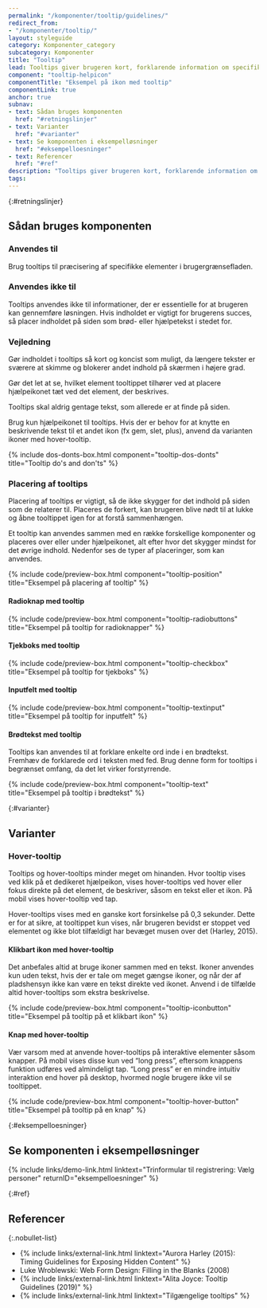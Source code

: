 ```yaml
---
permalink: "/komponenter/tooltip/guidelines/"
redirect_from:
- "/komponenter/tooltip/"
layout: styleguide
category: Komponenter_category
subcategory: Komponenter
title: "Tooltip"
lead: Tooltips giver brugeren kort, forklarende information om specifikke elementer på siden. Tooltip vises ved klik på et hjælpeikon.
component: "tooltip-helpicon"
componentTitle: "Eksempel på ikon med tooltip"
componentLink: true
anchor: true
subnav:
- text: Sådan bruges komponenten
  href: "#retningslinjer"
- text: Varianter
  href: "#varianter"
- text: Se komponenten i eksempelløsninger
  href: "#eksempelloesninger"
- text: Referencer
  href: "#ref"
description: "Tooltips giver brugeren kort, forklarende information om specifikke elementer på siden. Tooltip vises ved klik på et hjælpeikon."
tags: 
---
```


{:#retningslinjer}
## Sådan bruges komponenten

### Anvendes til

Brug tooltips til præcisering af specifikke elementer i brugergrænsefladen. 

### Anvendes ikke til

Tooltips anvendes ikke til informationer, der er essentielle for at brugeren kan gennemføre løsningen. Hvis indholdet er vigtigt for brugerens succes, så placer indholdet på siden som brød- eller hjælpetekst i stedet for.

### Vejledning

Gør indholdet i tooltips så kort og koncist som muligt, da længere tekster er sværere at skimme og blokerer andet indhold på skærmen i højere grad. 

Gør det let at se, hvilket element tooltippet tilhører ved at placere hjælpeikonet tæt ved det element, der beskrives.

Tooltips skal aldrig gentage tekst, som allerede er at finde på siden.

Brug kun hjælpeikonet til tooltips. Hvis der er behov for at knytte en beskrivende tekst til et andet ikon (fx gem, slet, plus), anvend da varianten ikoner med hover-tooltip.

{% include dos-donts-box.html component="tooltip-dos-donts" title="Tooltip do's and don'ts" %}

### Placering af tooltips

Placering af tooltips er vigtigt, så de ikke skygger for det indhold på siden som de relaterer til. Placeres de forkert, kan brugeren blive nødt til at lukke og åbne tooltippet igen for at forstå sammenhængen.

Et tooltip kan anvendes sammen med en række forskellige komponenter og placeres over eller under hjælpeikonet, alt efter hvor det skygger mindst for det øvrige indhold. Nedenfor ses de typer af placeringer, som kan anvendes. 

{% include code/preview-box.html component="tooltip-position" title="Eksempel på placering af tooltip" %}

#### Radioknap med tooltip

{% include code/preview-box.html component="tooltip-radiobuttons" title="Eksempel på tooltip for radioknapper" %}

#### Tjekboks med tooltip

{% include code/preview-box.html component="tooltip-checkbox" title="Eksempel på tooltip for tjekboks" %}

#### Inputfelt med tooltip

{% include code/preview-box.html component="tooltip-textinput" title="Eksempel på tooltip for inputfelt" %}

#### Brødtekst med tooltip

Tooltips kan anvendes til at forklare enkelte ord inde i en brødtekst. Fremhæv de forklarede ord i teksten med fed. Brug denne form for tooltips i begrænset omfang, da det let virker forstyrrende.

{% include code/preview-box.html component="tooltip-text" title="Eksempel på tooltip i brødtekst" %}

{:#varianter}
## Varianter

### Hover-tooltip

Tooltips og hover-tooltips minder meget om hinanden. Hvor tooltip vises ved klik på et dedikeret hjælpeikon, vises hover-tooltips ved hover eller fokus direkte på det element, de beskriver, såsom en tekst eller et ikon. På mobil vises hover-tooltip ved tap. 

Hover-tooltips vises med en ganske kort forsinkelse på 0,3 sekunder. Dette er for at sikre, at tooltippet kun vises, når brugeren bevidst er stoppet ved elementet og ikke blot tilfældigt har bevæget musen over det (Harley, 2015).

#### Klikbart ikon med hover-tooltip

Det anbefales altid at bruge ikoner sammen med en tekst. Ikoner anvendes kun uden tekst, hvis der er tale om meget gængse ikoner, og når der af pladshensyn ikke kan være en tekst direkte ved ikonet. Anvend i de tilfælde altid hover-tooltips som ekstra beskrivelse.

{% include code/preview-box.html component="tooltip-iconbutton" title="Eksempel på tooltip på et klikbart ikon" %}

#### Knap med hover-tooltip

Vær varsom med at anvende hover-tooltips på interaktive elementer såsom knapper. På mobil vises disse kun ved “long press”, eftersom knappens funktion udføres ved almindeligt tap. “Long press” er en mindre intuitiv interaktion end hover på desktop, hvormed nogle brugere ikke vil se tooltippet.

{% include code/preview-box.html component="tooltip-hover-button" title="Eksempel på tooltip på en knap" %}

{:#eksempelloesninger}
## Se komponenten i eksempelløsninger

{% include links/demo-link.html linktext="Trinformular til registrering: Vælg personer" returnID="eksempelloesninger" %}

{:#ref}
## Referencer

{:.nobullet-list}
- {% include links/external-link.html linktext="Aurora Harley (2015): Timing Guidelines for Exposing Hidden Content" %}
- Luke Wroblewski: Web Form Design: Filling in the Blanks (2008)
- {% include links/external-link.html linktext="Alita Joyce: Tooltip Guidelines (2019)" %}
- {% include links/external-link.html linktext="Tilgængelige tooltips" %}